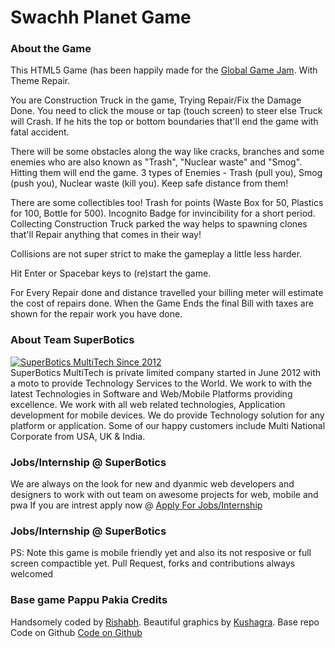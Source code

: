 # Swachh Planet Game

### About the Game

This HTML5 Game (has been happily made for the [Global Game Jam](https://globalgamejam.org/2020). With Theme Repair.

You are Construction Truck in the game, Trying Repair/Fix the Damage Done. You need to click the mouse or tap (touch screen) to steer else Truck will Crash. If he hits the top or bottom boundaries that'll end the game with fatal accident.

There will be some obstacles along the way like cracks, branches and some enemies who are also known as "Trash", "Nuclear waste" and "Smog". Hitting them will end the game. 3 types of Enemies - Trash (pull you), Smog (push you), Nuclear waste (kill you). Keep safe distance from them!

There are some collectibles too! Trash for points (Waste Box for 50, Plastics for 100, Bottle for 500). Incognito Badge for invincibility for a short period. Collecting Construction Truck parked the way helps to spawning clones that'll Repair anything that comes in their way!

Collisions are not super strict to make the gameplay a little less harder.

Hit Enter or Spacebar keys to (re)start the game.

For Every Repair done and distance travelled your billing meter will estimate the cost of repairs done. When the Game Ends the final Bill with taxes are shown for the repair work you have done.

### About Team SuperBotics

[![SuperBotics MultiTech Since 2012](https://www.superbotics.com/wp-content/uploads/2018/03/sb-aboutimage-1.png)](https://superbotics.com/jobs/)  
SuperBotics MultiTech is private limited company started in June 2012 with a moto to provide Technology Services to the World. We work to with the latest Technologies in Software and Web/Mobile Platforms providing excellence. We work with all web related technologies, Application development for mobile devices. We do provide Technology solution for any platform or application. Some of our happy customers include Multi National Corporate from USA, UK & India.

### Jobs/Internship @ SuperBotics

We are always on the look for new and dyanmic web developers and designers to work with out team on awesome projects for web, mobile and pwa If you are intrest apply now @ [Apply For Jobs/Internship](https://superbotics.com/jobs/)


### Jobs/Internship @ SuperBotics

PS: Note this game is mobile friendly yet and also its not resposive  or full screen compactible yet. Pull Request, forks and contributions always welcomed

### Base game Pappu Pakia Credits

Handsomely coded by [Rishabh](http://twitter.com/_rishabhp). Beautiful graphics by [Kushagra](http://twitter.com/solitarydesigns). Base repo Code on Github [Code on Github](http://github.com/mindd-it/pappu-pakia)

</footer>
